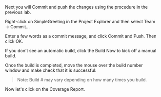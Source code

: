 Next you will Commit and push the changes using the procedure in the previous lab.

Right-click on SimpleGreeting in the Project Explorer and then select Team → Commit...

Enter a few words as a commit message, and click Commit and Push. Then click OK.
 
If you don't see an automatic build, click the Build Now to kick off a manual build.

Once the build is completed, move the mouse over the build number window and make check that it is successful:

>Note: Build # may vary depending on how many times you build.

Now let's click on the Coverage Report.
